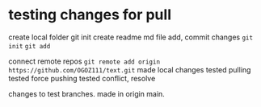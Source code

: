 # testing changes for pull

create local folder
git init
create readme md file
add, commit changes `git init` `git add`

connect remote repos
`git remote add origin https://github.com/OGOZ111/text.git`
made local changes
tested pulling
tested force pushing
tested conflict, resolve

changes to test branches. made in origin main.
